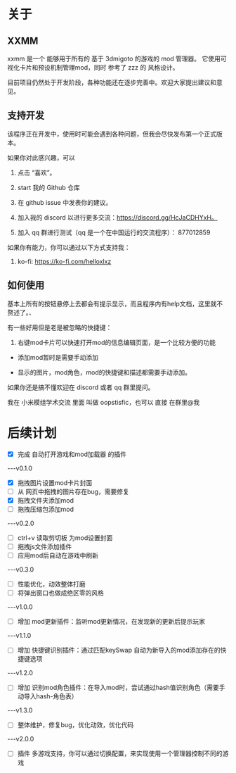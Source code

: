 # 关于

## XXMM

xxmm 是一个 能够用于所有的 基于 3dmigoto 的游戏的 mod 管理器。
它使用可视化卡片和预设机制管理mod，同时 参考了 zzz 的 风格设计。

目前项目仍然处于开发阶段，各种功能还在逐步完善中。欢迎大家提出建议和意见。

## 支持开发

该程序正在开发中，使用时可能会遇到各种问题，但我会尽快发布第一个正式版本。

如果你对此感兴趣，可以

1. 点击 “喜欢”。

2. start 我的 Github 仓库

3. 在 github issue 中发表你的建议。

4. 加入我的 discord 以进行更多交流：https://discord.gg/HcJaCDHYxH。

5. 加入 qq 群进行测试（qq 是一个在中国运行的交流程序）： 877012859

如果你有能力，你可以通过以下方式支持我：

1. ko-fi: https://ko-fi.com/helloxlxz

## 如何使用

基本上所有的按钮悬停上去都会有提示显示，而且程序内有help文档，这里就不赘述了。、

有一些好用但是老是被忽略的快捷键：

1. 右键mod卡片可以快速打开mod的信息编辑页面，是一个比较方便的功能

- 添加mod暂时是需要手动添加

- 显示的图片，mod角色，mod的快捷键和描述都需要手动添加。

如果你还是搞不懂欢迎在 discord 或者 qq 群里提问。

我在 小米模组学术交流 里面 叫做 oopstisfic，也可以 直接 在群里@我

# 后续计划

- [x] 完成 自动打开游戏和mod加载器 的插件

---v0.1.0
- [x] 拖拽图片设置mod卡片封面
- [ ] 从 网页中拖拽的图片存在bug，需要修复
- [x] 拖拽文件夹添加mod
- [ ] 拖拽压缩包添加mod

---v0.2.0
- [ ] ctrl+v 读取剪切板 为mod设置封面
- [ ] 拖拽js文件添加插件
- [ ] 应用mod后自动在游戏中刷新

---v0.3.0
- [ ] 性能优化，动效整体打磨
- [ ] 将弹出窗口也做成绝区零的风格

---v1.0.0
- [ ] 增加 mod更新插件：监听mod更新情况，在发现新的更新后提示玩家

---v1.1.0
- [ ] 增加 快捷键识别插件：通过匹配keySwap 自动为新导入的mod添加存在的快捷键选项

---v1.2.0
- [ ] 增加 识别mod角色插件：在导入mod时，尝试通过hash值识别角色（需要手动导入hash-角色表）

---v1.3.0
- [ ] 整体维护，修复bug，优化动效，优化代码

---v2.0.0
- [ ] 插件 多游戏支持，你可以通过切换配置，来实现使用一个管理器控制不同的游戏

